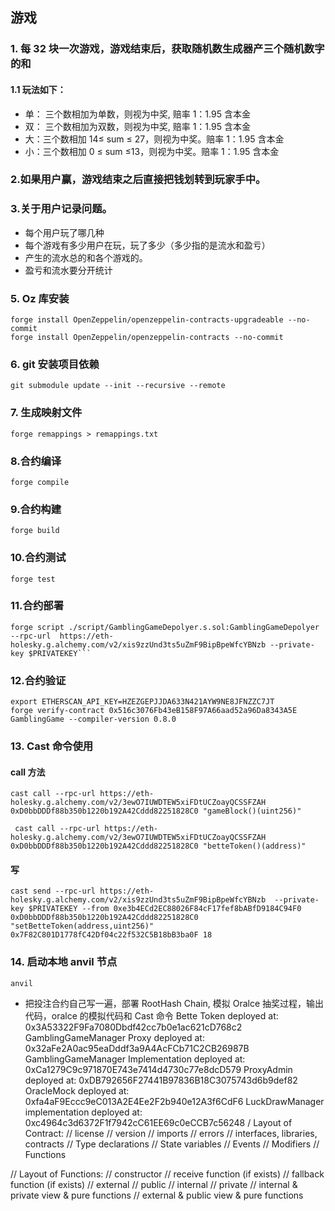 ## 游戏

### 1. 每 32 块一次游戏，游戏结束后，获取随机数生成器产三个随机数字的和

#### 1.1 玩法如下：

- 单： 三个数相加为单数，则视为中奖, 赔率 1：1.95 含本金
- 双： 三个数相加为双数，则视为中奖, 赔率 1：1.95 含本金
- 大：三个数相加 14≤ sum ≤ 27，则视为中奖。赔率 1：1.95 含本金
- 小：三个数相加 0 ≤ sum ≤13，则视为中奖。赔率 1：1.95 含本金

### 2.如果用户赢，游戏结束之后直接把钱划转到玩家手中。

### 3.关于用户记录问题。

- 每个用户玩了哪几种
- 每个游戏有多少用户在玩，玩了多少（多少指的是流水和盈亏）
- 产生的流水总的和各个游戏的。
- 盈亏和流水要分开统计

### 5. Oz 库安装

```
forge install OpenZeppelin/openzeppelin-contracts-upgradeable --no-commit
forge install OpenZeppelin/openzeppelin-contracts --no-commit
```

### 6. git 安装项目依赖

```
git submodule update --init --recursive --remote
```

### 7. 生成映射文件

```
forge remappings > remappings.txt
```

### 8.合约编译

```
forge compile
```

### 9.合约构建

```
forge build
```

### 10.合约测试

```
forge test
```

### 11.合约部署

````
forge script ./script/GamblingGameDepolyer.s.sol:GamblingGameDepolyer --rpc-url  https://eth-holesky.g.alchemy.com/v2/xis9zzUnd3ts5uZmF9BipBpeWfcYBNzb --private-key $PRIVATEKEY```
````

### 12.合约验证

```
export ETHERSCAN_API_KEY=HZEZGEPJJDA633N421AYW9NE8JFNZZC7JT
forge verify-contract 0x516c3076Fb43eB158F97A66aad52a96Da8343A5E GamblingGame --compiler-version 0.8.0
```

### 13. Cast 命令使用

#### call 方法

```
cast call --rpc-url https://eth-holesky.g.alchemy.com/v2/3ewO7IUWDTEW5xiFDtUCZoayQCSSFZAH 0xD0bbDDDf88b350b1220b192A42Cddd82251828C0 "gameBlock()(uint256)"
```

```
 cast call --rpc-url https://eth-holesky.g.alchemy.com/v2/3ewO7IUWDTEW5xiFDtUCZoayQCSSFZAH 0xD0bbDDDf88b350b1220b192A42Cddd82251828C0 "betteToken()(address)"
```

#### 写

```
cast send --rpc-url https://eth-holesky.g.alchemy.com/v2/xis9zzUnd3ts5uZmF9BipBpeWfcYBNzb  --private-key $PRIVATEKEY --from 0xe3b4ECd2EC88026F84cF17fef8bABfD9184C94F0  0xD0bbDDDf88b350b1220b192A42Cddd82251828C0 "setBetteToken(address,uint256)" 0x7F82C801D1778fC42Df04c22f532C5B18bB3ba0F 18
```

### 14. 启动本地 anvil 节点

```
anvil
```

- 把投注合约自己写一遍，部署 RootHash Chain, 模拟 Oralce 抽奖过程，输出代码，oralce 的模拟代码和 Cast 命令
  Bette Token deployed at: 0x3A53322F9Fa7080Dbdf42cc7b0e1ac621cD768c2
  GamblingGameManager Proxy deployed at: 0x32aFe2A0ac95eaDddf3a9A4AcFCb71C2CB26987B
  GamblingGameManager Implementation deployed at: 0xCa1279C9c971870E743e7414d4730c77e8dcD579
  ProxyAdmin deployed at: 0xDB792656F27441B97836B18C3075743d6b9def82
  OracleMock deployed at: 0xfa4aF9Eccc9eC013A2E4Ee2F2b940e12A3f6CdF6
  LuckDrawManager implementation deployed at: 0xc4964c3d6372F1f7942cC61EE69c0eCCB7c56248
  / Layout of Contract:
  // license
  // version
  // imports
  // errors
  // interfaces, libraries, contracts
  // Type declarations
  // State variables
  // Events
  // Modifiers
  // Functions

// Layout of Functions:
// constructor
// receive function (if exists)
// fallback function (if exists)
// external // public // internal // private
// internal & private view & pure functions
// external & public view & pure functions
